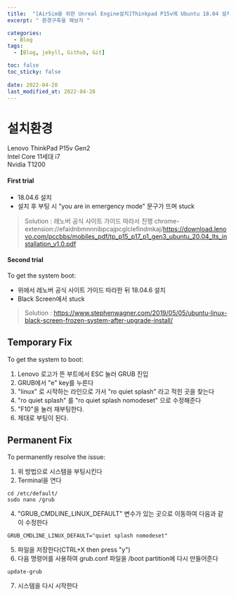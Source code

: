 ```yaml
---
title:  "[AirSim을 위한 Unreal Engine설치]Thinkpad P15v에 Ubuntu 18.04 설치"
excerpt: " 환경구축을 해보자 "

categories:
  - Blog
tags:
  - [Blog, jekyll, Github, Git]

toc: false
toc_sticky: false
 
date: 2022-04-28
last_modified_at: 2022-04-28
---
```

# 설치환경
Lenovo ThinkPad P15v Gen2<br>
Intel Core 11세대 i7<br>
Nvidia T1200<br>

#### First trial
- 18.04.6 설치
- 설치 후 부팅 시 "you are in emergency mode" 문구가 뜨며 stuck
> Solution : 레노버 공식 사이트 가이드 따라서 진행
>chrome-extension://efaidnbmnnnibpcajpcglclefindmkaj/https://download.lenovo.com/pccbbs/mobiles_pdf/tp_p15_p17_p1_gen3_ubuntu_20.04_lts_installation_v1.0.pdf

#### Second trial
To get the system boot:
- 위에서 레노버 공식 사이트 가이드 따라한 뒤 18.04.6 설치
- Black Screen에서 stuck
> Solution : https://www.stephenwagner.com/2019/05/05/ubuntu-linux-black-screen-frozen-system-after-upgrade-install/

## Temporary Fix
To get the system to boot:
1. Lenovo 로고가 뜬 부트에서 ESC 눌러 GRUB 진입
2. GRUB에서 "e" key를 누른다
3. "linux" 로 시작하는 라인으로 가서 "ro quiet splash" 라고 적힌 곳을 찾는다
4. "ro quiet splash" 를 "ro quiet splash nomodeset" 으로 수정해준다
5. "F10"을 눌러 재부팅한다.
6. 제대로 부팅이 된다.
## Permanent Fix
To permanently resolve the issue:
1. 위 방법으로 시스템을 부팅시킨다
2. Terminal을 연다
```
cd /etc/default/
sudo nano /grub
```
4. "GRUB_CMDLINE_LINUX_DEFAULT" 변수가 있는 곳으로 이동하여 다음과 같이 수정한다
```
GRUB_CMDLINE_LINUX_DEFAULT="quiet splash nomodeset"
```
5. 파일을 저장한다(CTRL+X then press "y")
6. 다음 명령어를 사용하여 grub.conf 파일을 /boot partition에 다시 만들어준다
```
update-grub
```
7. 시스템을 다시 시작한다